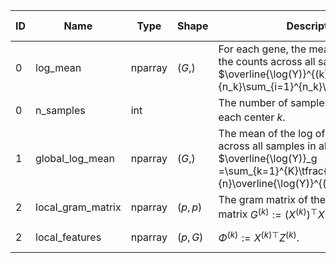 | ID | Name | Type | Shape | Description | Computed by | Sent to |
|---|---|---|---|---|---|---|
| 0 | log\_mean | nparray | $(G,)$ | For each gene, the mean of the log of the counts across all samples in a center $\overline{\log(Y)}^{(k)}_{g} = \tfrac{1}{n_k}\sum_{i=1}^{n_k}\log(Y^{(k)}_{ig})$. | Each center | Server |
| 0 | n\_samples | int |  | The number of samples in a center $n_k$ for each center $k$. | Each center | Server |
| 1 | global\_log\_mean | nparray | $(G,)$ | The mean of the log of the counts across all samples in all centers $\overline{\log(Y)}_g =\sum_{k=1}^{K}\tfrac{n_k}{n}\overline{\log(Y)}^{(k)}_{g}$. | Server | Center |
| 2 | local\_gram\_matrix | nparray | $(p, p)$ | The gram matrix of the local design matrix $G^{(k)} := (X^{(k)})^{\top}X^{(k)}$. | Each center | Server |
| 2 | local\_features | nparray | $(p, G)$ | $\Phi^{(k)}  := X^{(k)\top} Z^{(k)}$. | Each center | Server |
